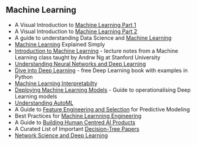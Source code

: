 ## Machine Learning 
* A Visual Introduction to [Machine Learning Part 1](http://www.r2d3.us/visual-intro-to-machine-learning-part-1/)
* A Visual Introduction to [Machine Learning Part 2](http://www.r2d3.us/visual-intro-to-machine-learning-part-2/)
* A guide to understanding Data Science and [Machine Learning](https://github.com/virgili0/Virgilio)
* [Machine Learning](https://vas3k.com/blog/machine_learning) Explained Simply
* [Introduction to Machine Learning](http://www.holehouse.org/mlclass/) - lecture notes from a Machine Learning class taught by Andrw Ng at Stanford University
* [Understanding Neural Networks and Deep Learning](http://neuralnetworksanddeeplearning.com/)
* [Dive into Deep Learning](http://d2l.ai/index.html) - free Deep Learning book with examples in Python
* [Machine Learning Interpretabilty]( https://christophm.github.io/interpretable-ml-book/)
* [Deploying Machine Learning Models](https://christophergs.github.io/machine%20learning/2019/03/17/how-to-deploy-machine-learning-models/) - Guide to operationalising Deep Learning models
* [Understanding AutoML](https://www.automl.org/book/) 
* A Guide to [Feature Engineering and Selection](https://bookdown.org/max/FES/) for Predictive Modeling
* Best Practices for [Machine Learnning Engineering]( https://developers.google.com/machine-learning/guides/rules-of-ml/)
* A Guide to [Building Human Centred AI Products](https://pair.withgoogle.com/)
* A Curated List of Important [Decision-Tree Papers](https://github.com/benedekrozemberczki/awesome-decision-tree-papers)
* [Network Science and Deep Learning](https://github.com/vinayprabhu/Network_Science_Meets_Deep_Learning/blob/master/1_MNIST_C_Elegans.ipynb)

